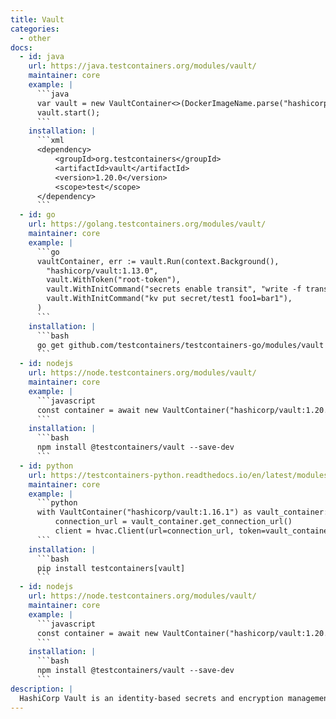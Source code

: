 ```yaml
---
title: Vault
categories:
  - other
docs:
  - id: java
    url: https://java.testcontainers.org/modules/vault/
    maintainer: core
    example: |
      ```java
      var vault = new VaultContainer<>(DockerImageName.parse("hashicorp/vault:1.13.0"));
      vault.start();
      ```
    installation: |
      ```xml
      <dependency>
          <groupId>org.testcontainers</groupId>
          <artifactId>vault</artifactId>
          <version>1.20.0</version>
          <scope>test</scope>
      </dependency>
      ```
  - id: go
    url: https://golang.testcontainers.org/modules/vault/
    maintainer: core
    example: |
      ```go
      vaultContainer, err := vault.Run(context.Background(),
        "hashicorp/vault:1.13.0",
        vault.WithToken("root-token"),
        vault.WithInitCommand("secrets enable transit", "write -f transit/keys/my-key"),
        vault.WithInitCommand("kv put secret/test1 foo1=bar1"),
      )
      ```
    installation: |
      ```bash
      go get github.com/testcontainers/testcontainers-go/modules/vault
      ```
  - id: nodejs
    url: https://node.testcontainers.org/modules/vault/
    maintainer: core
    example: |
      ```javascript
      const container = await new VaultContainer("hashicorp/vault:1.20.0").withVaultToken(VAULT_TOKEN).start();
      ```
    installation: |
      ```bash
      npm install @testcontainers/vault --save-dev
      ```
  - id: python
    url: https://testcontainers-python.readthedocs.io/en/latest/modules/vault/README.html
    maintainer: core
    example: |
      ```python
      with VaultContainer("hashicorp/vault:1.16.1") as vault_container:
          connection_url = vault_container.get_connection_url()
          client = hvac.Client(url=connection_url, token=vault_container.root_token)
      ```
    installation: |
      ```bash
      pip install testcontainers[vault]
      ```
  - id: nodejs
    url: https://node.testcontainers.org/modules/vault/
    maintainer: core
    example: |
      ```javascript
      const container = await new VaultContainer("hashicorp/vault:1.20.1").start()
      ```
    installation: |
      ```bash
      npm install @testcontainers/vault --save-dev
      ```
description: |
  HashiCorp Vault is an identity-based secrets and encryption management system for storing API encryption keys, passwords, and certificates.
---
```

